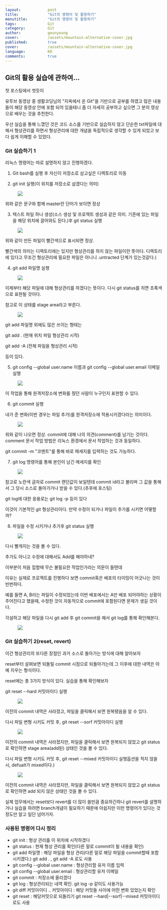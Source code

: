 ```yaml
---
layout:            post
title:             "Git의 명령어 및 활용하기"
menutitle:         "Git의 명령어 및 활용하기"
tags:              Git
category:          Git
author:            geunyoung
cover:             /assets/mountain-alternative-cover.jpg
published:         true
cover:             /assets/mountain-alternative-cover.jpg
language:          KO
comments:          true
---
```


## Git의 활용 실습에 관하여...

첫 포스팅에서 썻듯이 

유투브 동영상 중 생활코딩님의 "지옥에서 온 Git"을 기반으로 공부를 하였고 많은 내용들이 해당 동영상 안에 포함 되어 있을테니 좀 더 자세히 공부하고 싶으면 그 분의 영상으로 배우는 것을 추천한다.

우선 실습을 통해 느꼈던 것은 코드 소스를 기반으로 실습하지 않고 단순한 txt파일에 대해서 형상관리를  하면서 형상관리에 대한 개념을 독립적으로 생각할 수 있게 되었고 보다 쉽게 이해할 수 있었다.



### Git 실습하기 1

리눅스 명령어는 따로 설명하지 않고 진행하겠다.

1. Git bash를 실행 후 자신이 저장소로 삼고싶은 디렉토리로 이동

2. git init 실행(이 위치를 저장소로 삼겠다는 의미)

<aside>
<figure>
<img src="{{ "/media/img/Git/practice1.PNG" | absolute_url }}" />
</figure>
</aside>

위와 같은 문구와 함께 master란 단어가 보이면 정상

3. 텍스트 파일 하나 생성(소스 생성 및 프로젝트 생성과 같은 의미. 기존에 있는 파일을 해당 위치에 끌어와도 된다.)후 git status 실행

<aside>
<figure>
<img src="{{ "/media/img/Git/practice2.PNG" | absolute_url }}" />
</figure>
</aside>

위와 같이 만든 파일이 빨간색으로 표시되면 정상.

빨간색의 의미는 디렉토리에는 있지만 형상관리를 하지 않는 파일이란 뜻이다. 디렉토리에 있다고 무조건 형상관리에 필요한 파일은 아니니 .untracted 단계가 있는것같다.)

4. git add 파일명 실행

<aside>
<figure>
<img src="{{ "/media/img/Git/practice3.PNG" | absolute_url }}" />
</figure>
</aside>

이제부터 해당 파일에 대해 형상관리를 하겠다는 뜻이다. 다시 git status를 치면 초록색으로 표현될 것이다.

참고로 이 상태를 stage area라고 부른다.

<aside>
<figure>
<img src="{{ "/media/img/Git/practice4.PNG" | absolute_url }}" />
</figure>
</aside>

git add 파일명 외에도 많은 쓰이는 형태는 

git add . (현재 위치 파일 형상관리 시작)

git add -A (전체 파일을 형상관리 시작)

등이 있다.

5. git config --global user.name 이름과 git config --global user.email 이메일 실행

<aside>
<figure>
<img src="{{ "/media/img/Git/practice8.PNG" | absolute_url }}" />
</figure>
</aside>

이 작업을 통해 원격저장소에 변화를 줬던 사람이 누구인지 표현할 수 있다.


6. git commit 실행

내가 준 변화(이번 경우는 파일 추가)를 원격저장소에 적용시키겠다라는 의미이다.

<aside>
<figure>
<img src="{{ "/media/img/Git/practice5.PNG" | absolute_url }}" />
</figure>
</aside>

위와 같이 나오면 정상. commit에 대해 나의 의견(comment)를 남기는 것이다.
comment 문서 작업 방법은 리눅스 환경에서 문서 작업하는 것과 동일하다.

git commit -m "코멘트"를 통해 바로 메세지를 입력하는 것도 가능하다.


7. git log 명령어를 통해 본인이 남긴 메세지를 확인

<aside>
<figure>
<img src="{{ "/media/img/Git/practice6.PNG" | absolute_url }}" />
</figure>
</aside>

참고로 노란색 글자로 commit 랜던값이 보일텐데 commit id라고 불리며 그 값을 통해서 그 당시 소스로 돌아가거나 받을 수 있다.(추후에 포스팅)

git log에 대한 응용로는
git log -p
등이 있다



이것이 기본적인 git 형상관리이다.
만약 수정이 되거나 파일이 추가를 시키면 어떻할까?

8. 파일을 수정 시키거나 추가후 git status 실행

<aside>
<figure>
<img src="{{ "/media/img/Git/practice7.PNG" | absolute_url }}" />
</figure>
</aside>

다시 빨게지는 것을 볼 수 있다.

추가도 아니고 수정에 대해서도 Add를 해야하네?

이부분이 처음 접할때 무슨 불필요한 작업인가라는 의문이 들텐데

이유는 실제로 프로젝트를 진행하다 보면 commit혹은 배포의 타이밍이 어긋나는 것이 빈번하다.

예를 들면 A, B라는 파일이 수정되었는데 이번 배포에서는 A만 배포 되어야하는 상황이 주어진다고 했을때, 수정한 것이 자동적으로 commit에 포함된다면 문제가 생길 것이다.



각설하고 해당 파일을 다시 git add 후 git commit을 해서 git log를 통해 확인해본다.

<aside>
<figure>
<img src="{{ "/media/img/Git/practice9.PNG" | absolute_url }}" />
</figure>
</aside>


### Git 실습하기 2(reset, revert)

이건 형상관리의 또다른 장점인 과거 소스로 돌아가는 방식에 대해 알아보자

reset부터 살펴보면 
되돌릴 commit 시점으로 되돌아가는데 그 이후에 대한 내역은 아예 지우는 형식이다.

reset에는 총 3가지 방식이 있다.
실습을 통해 확인해보자

git reset --hard 커밋아이디 실행

<aside>
<figure>
<img src="{{ "/media/img/Git/practice11.PNG" | absolute_url }}" />
</figure>
</aside>

이전의 commit 내역은 사라졌고, 파일을 클릭해서 보면 원복됐음을 알 수 있다.

다시 파일 변형 시키도 커밋 후, git reset --sorf 커밋아이디 실행

<aside>
<figure>
<img src="{{ "/media/img/Git/practice12.PNG" | absolute_url }}" />
</figure>
</aside>

이전의 commit 내역은 사라졌지만, 파일을 클릭해서 보면 원복되지 않았고 git status로 확인하면 stage area(add된) 상태인 것을 볼 수 있다.

다시 파일 변형 시키도 커밋 후, git reset --mixed 커밋아이디 실행옵션을 적지 않을 시, defualt가 mixed이다.)

<aside>
<figure>
<img src="{{ "/media/img/Git/practice10.PNG" | absolute_url }}" />
</figure>
</aside>

이전의 commit 내역은 사라졌지만, 파일을 클릭해서 보면 원복되지 않았고 git status로 확인하면 add 되지 않은 상태인 것을 볼 수 있다.

실제 업무에서는 reset보다 revert를 더 많이 쓸만큼 중요하긴하나 git revert를 설명하거나 실습을 하려면 branch개념이 필요하기 때문에 아쉽지만 이런 명령어가 있다는 것 정도만 알고 일단 넘어가자.


### 사용된 명령어 다시 정리

 - git init : 형상 관리를 이 위치에 시작하겠다
 - git status : 현재 형상 관리를 확인(다른 말로 commit이 될 내용을 확인)
 - git add 파일명 : 해당 파일을 형상 관리(다른 말로 해당 파일을 commit할때 포함시키겠다.) git add . , git add -A 로도 사용
 - git config --global user.name : 형상관리할 유저 이름 입력
 - git config --global user.email : 형상관리할 유저 이메일 
 - git commit : 저장소에 올리겠다
 - git log : 형상관리되는 내역 확인. git log -p 같이도 사용가능
 - git diff 커밋아이디 .. 커밋아이디 : 해당 커밋들 사이에 어떤 변화 있었는지 확인
 - git reset : 해당커밋으로 되돌리기 git reset --hard|--sorf|--mixed 커밋아이디 로도 사용
